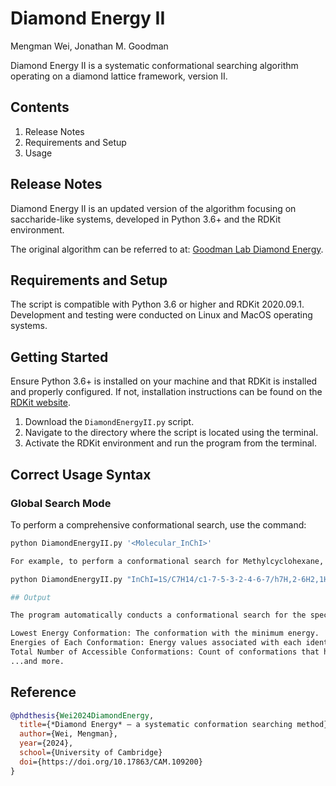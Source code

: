 # Diamond Energy II

Mengman Wei, Jonathan M. Goodman

Diamond Energy II is a systematic conformational searching algorithm operating on a diamond lattice framework, version II.

## Contents
1. Release Notes
2. Requirements and Setup
3. Usage

## Release Notes

Diamond Energy II is an updated version of the algorithm focusing on saccharide-like systems, developed in Python 3.6+ and the RDKit environment.

The original algorithm can be referred to at: [Goodman Lab Diamond Energy](https://github.com/Goodman-lab/Diamond_energy).

## Requirements and Setup

The script is compatible with Python 3.6 or higher and RDKit 2020.09.1. Development and testing were conducted on Linux and MacOS operating systems.

## Getting Started

Ensure Python 3.6+ is installed on your machine and that RDKit is installed and properly configured. If not, installation instructions can be found on the [RDKit website](https://www.rdkit.org/docs/Install.html).

1. Download the `DiamondEnergyII.py` script.
2. Navigate to the directory where the script is located using the terminal.
3. Activate the RDKit environment and run the program from the terminal.

## Correct Usage Syntax

### Global Search Mode

To perform a comprehensive conformational search, use the command:

```bash
python DiamondEnergyII.py '<Molecular_InChI>'

For example, to perform a conformational search for Methylcyclohexane, use the following command:

python DiamondEnergyII.py "InChI=1S/C7H14/c1-7-5-3-2-4-6-7/h7H,2-6H2,1H3"

## Output

The program automatically conducts a conformational search for the specified molecule, such as Methylcyclohexane in the provided example. The terminal will display various details about the search process and its results. The output may include, but is not limited to:

Lowest Energy Conformation: The conformation with the minimum energy.
Energies of Each Conformation: Energy values associated with each identified conformation.
Total Number of Accessible Conformations: Count of conformations that have accessible energy levels.
...and more.
```


## Reference
```bibtex
@phdthesis{Wei2024DiamondEnergy,
  title={*Diamond Energy* – a systematic conformation searching method},
  author={Wei, Mengman},
  year={2024},
  school={University of Cambridge}
  doi={https://doi.org/10.17863/CAM.109200}
}
